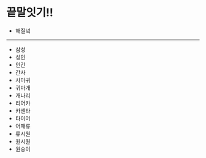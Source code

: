 # 끝말잇기!!



- 해질녘

------

- 삼성
- 성인
- 인간
- 간사
- 사마귀
- 귀마개
- 개나리
- 리어카
- 카센타
- 타이어
- 어패류
- 류시원
- 원시원
- 원숭이